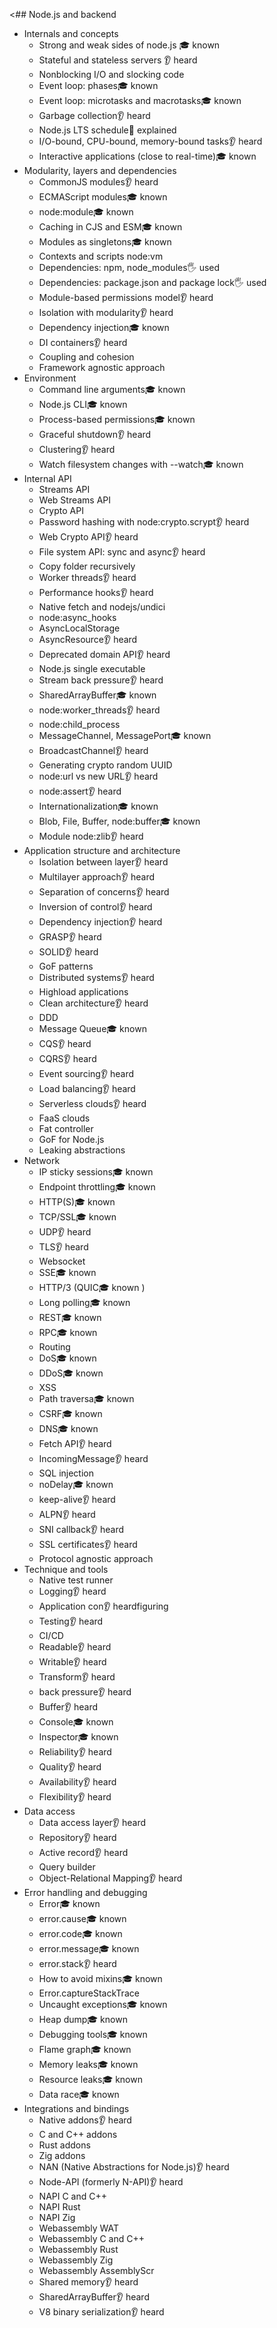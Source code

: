 <## Node.js and backend
- Internals and concepts
  - Strong and weak sides of node.js 🎓 known
  - Stateful and stateless servers 👂 heard 
  - Nonblocking I/O and slocking code 
  - Event loop: phases🎓 known 
  - Event loop: microtasks and macrotasks🎓 known 
  - Garbage collection👂 heard 
  - Node.js LTS schedule🙋 explained
  - I/O-bound, CPU-bound, memory-bound tasks👂 heard 
  - Interactive applications (close to real-time)🎓 known 
- Modularity, layers and dependencies
  - CommonJS modules👂 heard 
  - ECMAScript modules🎓 known 
  - node:module🎓 known 
  - Caching in CJS and ESM🎓 known 
  - Modules as singletons🎓 known 
  - Contexts and scripts node:vm 
  - Dependencies: npm, node_modules🖐️ used 
  - Dependencies: package.json and package lock🖐️ used 
  - Module-based permissions model👂 heard 
  - Isolation with modularity👂 heard 
  - Dependency injection🎓 known 
  - DI containers👂 heard 
  - Coupling and cohesion
  - Framework agnostic approach 
- Environment
  - Command line arguments🎓 known 
  - Node.js CLI🎓 known 
  - Process-based permissions🎓 known 
  - Graceful shutdown👂 heard 
  - Clustering👂 heard 
  - Watch filesystem changes with --watch🎓 known
- Internal API
  - Streams API
  - Web Streams API 
  - Crypto API 
  - Password hashing with node:crypto.scrypt👂 heard 
  - Web Crypto API👂 heard 
  - File system API: sync and async👂 heard 
  - Copy folder recursively
  - Worker threads👂 heard 
  - Performance hooks👂 heard 
  - Native fetch and nodejs/undici 
  - node:async_hooks
  - AsyncLocalStorage 
  - AsyncResource👂 heard 
  - Deprecated domain API👂 heard 
  - Node.js single executable 
  - Stream back pressure👂 heard 
  - SharedArrayBuffer🎓 known 
  - node:worker_threads👂 heard 
  - node:child_process
  - MessageChannel, MessagePort🎓 known 
  - BroadcastChannel👂 heard 
  - Generating crypto random UUID 
  - node:url vs new URL👂 heard 
  - node:assert👂 heard 
  - Internationalization🎓 known 
  - Blob, File, Buffer, node:buffer🎓 known 
  - Module node:zlib👂 heard 
- Application structure and architecture
  - Isolation between layer👂 heard 
  - Multilayer approach👂 heard 
  - Separation of concerns👂 heard 
  - Inversion of control👂 heard 
  - Dependency injection👂 heard 
  - GRASP👂 heard 
  - SOLID👂 heard 
  - GoF patterns
  - Distributed systems👂 heard 
  - Highload applications 
  - Clean architecture👂 heard  
  - DDD
  - Message Queue🎓 known 
  - CQS👂 heard 
  - CQRS👂 heard 
  - Event sourcing👂 heard 
  - Load balancing👂 heard 
  - Serverless clouds👂 heard 
  - FaaS clouds 
  - Fat controller
  - GoF for Node.js
  - Leaking abstractions
- Network
  - IP sticky sessions🎓 known 
  - Endpoint throttling🎓 known 
  - HTTP(S)🎓 known 
  - TCP/SSL🎓 known 
  - UDP👂 heard
  - TLS👂 heard
  - Websocket
  - SSE🎓 known 
  - HTTP/3 (QUIC🎓 known )
  - Long polling🎓 known 
  - REST🎓 known 
  - RPC🎓 known 
  - Routing
  - DoS🎓 known 
  - DDoS🎓 known 
  - XSS
  - Path traversa🎓 known 
  - CSRF🎓 known 
  - DNS🎓 known 
  - Fetch API👂 heard
  - IncomingMessage👂 heard
  - SQL injection
  - noDelay🎓 known 
  - keep-alive👂 heard
  - ALPN👂 heard
  - SNI callback👂 heard
  - SSL certificates👂 heard
  - Protocol agnostic approach
- Technique and tools
  - Native test runner
  - Logging👂 heard
  - Application con👂 heardfiguring
  - Testing👂 heard
  - CI/CD
  - Readable👂 heard
  - Writable👂 heard
  - Transform👂 heard
  - back pressure👂 heard
  - Buffer👂 heard
  - Console🎓 known
  - Inspector🎓 known
  - Reliability👂 heard
  - Quality👂 heard
  - Availability👂 heard
  - Flexibility👂 heard
- Data access
  - Data access layer👂 heard
  - Repository👂 heard
  - Active record👂 heard
  - Query builder
  - Object-Relational Mapping👂 heard
- Error handling and debugging
  - Error🎓 known
  - error.cause🎓 known
  - error.code🎓 known
  - error.message🎓 known
  - error.stack👂 heard
  - How to avoid mixins🎓 known
  - Error.captureStackTrace
  - Uncaught exceptions🎓 known
  - Heap dump🎓 known
  - Debugging tools🎓 known
  - Flame graph🎓 known
  - Memory leaks🎓 known
  - Resource leaks🎓 known
  - Data race🎓 known
- Integrations and bindings
  - Native addons👂 heard
  - C and C++ addons
  - Rust addons
  - Zig addons
  - NAN (Native Abstractions for Node.js)👂 heard
  - Node-API (formerly N-API)👂 heard
  - NAPI C and C++
  - NAPI Rust
  - NAPI Zig
  - Webassembly WAT
  - Webassembly C and C++
  - Webassembly Rust
  - Webassembly Zig
  - Webassembly AssemblyScr
  - Shared memory👂 heard
  - SharedArrayBuffer👂 heard
  - V8 binary serialization👂 heard
